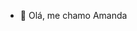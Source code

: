 - 👋 Olá, me chamo Amanda

<!---
mandextech22/mandextech22 is a ✨ special ✨ repository because its `README.md` (this file) appears on your GitHub profile.
You can click the Preview link to take a look at your changes.
--->

